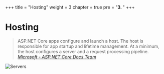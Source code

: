 +++
title = "Hosting"
weight = 3
chapter = true
pre = "<b>3. </b>"
+++

# Hosting <i class='fas fa-server'></i>

> ASP.NET Core apps configure and launch a host. The host is responsible for app startup and lifetime management. At a minimum, the host configures a server and a request processing pipeline. <cite><a href='https://docs.microsoft.com/en-us/aspnet/core/fundamentals/host/?view=aspnetcore-2.2' target='_blank'>Microsoft - ASP.NET Core Docs Team</a></cite>

![Servers](/3-hosting/images/servers.jpg?classes=shadow,border)